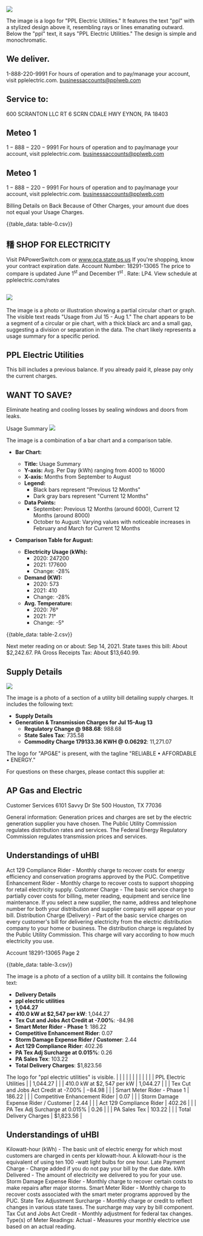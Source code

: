 ![](images/img-0.jpeg)

The image is a logo for "PPL Electric Utilities." It features the text "ppl" with a stylized design above it, resembling rays or lines emanating outward. Below the "ppl" text, it says "PPL Electric Utilities." The design is simple and monochromatic.

## We deliver.

1-888-220-9991
For hours of operation and to pay/manage your account, visit pplelectric.com. businessaccounts@pplweb.com

## Service to:

600 SCRANTON LLC
RT 6 SCRN CDALE HWY EYNON, PA 18403

## Meteo 1

$1-888-220-9991$
For hours of operation and to pay/manage your account, visit pplelectric.com. businessaccounts@pplweb.com

## Meteo 1

$1-888-220-9991$
For hours of operation and to pay/manage your account, visit pplelectric.com. businessaccounts@pplweb.com

Billing Details on Back Because of Other Charges, your amount due does not equal your Usage Charges.

{{table_data: table-0.csv}}

## 䊩 SHOP FOR ELECTRICITY

Visit PAPowerSwitch.com or www.oca.state.ps.us If you're shopping, know your contract expiration date. Account Number: 18291-13065
The price to compare is updated June $1^{\text {st }}$ and December $1^{\text {st }}$. Rate: LP4. View schedule at pplelectric.com/rates


## ![](images/img-1.jpeg)

The image is a photo or illustration showing a partial circular chart or graph. The visible text reads "Usage from Jul 15 - Aug 1." The chart appears to be a segment of a circular or pie chart, with a thick black arc and a small gap, suggesting a division or separation in the data. The chart likely represents a usage summary for a specific period.

## PPL Electric Utilities

This bill includes a previous balance. If you already paid it, please pay only the current charges.

## WANT TO SAVE?

Eliminate heating and cooling losses by sealing windows and doors from leaks.

Usage Summary
![](images/img-2.jpeg)

The image is a combination of a bar chart and a comparison table.

- **Bar Chart:**
  - **Title:** Usage Summary
  - **Y-axis:** Avg. Per Day (kWh) ranging from 4000 to 16000
  - **X-axis:** Months from September to August
  - **Legend:** 
    - Black bars represent "Previous 12 Months"
    - Dark gray bars represent "Current 12 Months"
  - **Data Points:** 
    - September: Previous 12 Months (around 6000), Current 12 Months (around 8000)
    - October to August: Varying values with noticeable increases in February and March for Current 12 Months

- **Comparison Table for August:**
  - **Electricity Usage (kWh):** 
    - 2020: 247200
    - 2021: 177600
    - Change: -28%
  - **Demand (KW):**
    - 2020: 573
    - 2021: 410
    - Change: -28%
  - **Avg. Temperature:**
    - 2020: 76°
    - 2021: 71°
    - Change: -5°

{{table_data: table-2.csv}}

Next meter reading on or about: Sep 14, 2021.
State taxes this bill: About \$2,242.67. PA Gross Receipts Tax: About \$13,640.99.

## Supply Details

![](images/img-3.jpeg)

The image is a photo of a section of a utility bill detailing supply charges. It includes the following text:

- **Supply Details**
- **Generation & Transmission Charges for Jul 15-Aug 13**
  - **Regulatory Change @ 988.68**: 988.68
  - **State Sales Tax**: 735.58
  - **Commodity Charge 179133.36 KWH @ 0.06292**: 11,271.07

The logo for "APG&E" is present, with the tagline "RELIABLE • AFFORDABLE • ENERGY."

For questions on these charges, please contact this supplier at:

## AP Gas and Electric

Customer Services
6101 Savvy Dr
Ste 500
Houston, TX 77036

General information: Generation prices and charges are set by the electric generation supplier you have chosen. The Public Utility Commission regulates distribution rates and services. The Federal Energy Regulatory Commission regulates transmission prices and services.

## Understandings of uHBI

Act 129 Compliance Rider - Monthly charge to recover costs for energy efficiency and conservation programs approved by the PUC.
Competitive Enhancement Rider - Monthly charge to recover costs to support shopping for retail electricity supply.
Customer Charge - The basic service charge to partially cover costs for billing, meter reading, equipment and service line maintenance. If you select a new supplier, the name, address and telephone number for both your distribution and supplier company will appear on your bill.
Distribution Charge (Delivery) - Part of the basic service charges on every customer's bill for delivering electricity from the electric distribution company to your home or business. The distribution charge is regulated by the Public Utility Commission. This charge will vary according to how much electricity you use.

Account 18291-13065
Page 2

{{table_data: table-3.csv}}

The image is a photo of a section of a utility bill. It contains the following text:

- **Delivery Details**
- **ppl electric utilities**
- **1,044.27**
- **410.0 kW at $2,547 per kW**: 1,044.27
- **Tex Cut and Jobs Act Credit at -7.00%**: -84.98
- **Smart Meter Rider - Phase 1**: 186.22
- **Competitive Enhancement Rider**: 0.07
- **Storm Damage Expense Rider / Customer**: 2.44
- **Act 129 Compliance Rider**: 402.26
- **PA Tex Adj Surcharge at 0.015%**: 0.26
- **PA Sales Tex**: 103.22
- **Total Delivery Charges**: $1,823.56

The logo for "ppl electric utilities" is visible. |  |  |
|  |  |  |
|  |  |  |
| PPL Electric Utilities |  | 1,044.27 |
|  | 410.0 kW at $\$ 2,547$ per kW | 1,044.27 |
|  | Tex Cut and Jobs Act Credit at -7.00\% | $-84.98$ |
|  | Smart Meter Rider - Phase 1 | 186.22 |
|  | Competitive Enhancement Rider | 0.07 |
|  | Storm Damage Expense Rider / Customer | 2.44 |
|  | Act 129 Compliance Rider | 402.26 |
|  | PA Tex Adj Surcharge at 0.015\% | 0.26 |
|  | PA Sales Tex | 103.22 |
|  | Total Delivery Charges | \$1,823.56 |

## Understandings of uHBI

Kilowatt-hour (kWh) - The basic unit of electric energy for which most customers are charged in cents per kilowatt-hour. A kilowatt-hour is the equivalent of using ten 100 -watt light bulbs for one hour.
Late Payment Charge - Charge added if you do not pay your bill by the due date. kWh Delivered - The amount of electricity we delivered to you for your use.
Storm Damage Expense Rider - Monthly charge to recover certain costs to make repairs after major storms.
Smart Meter Rider - Monthly charge to recover costs associated with the smart meter programs approved by the PUC.
State Tex Adjustment Surcharge - Monthly charge or credit to reflect changes in various state taxes. The surcharge may vary by bill component.
Tax Cut and Jobs Act Credit - Monthly adjustment for federal tax changes.
Type(s) of Meter Readings:
Actual - Measures your monthly electrice use based on an actual reading.
